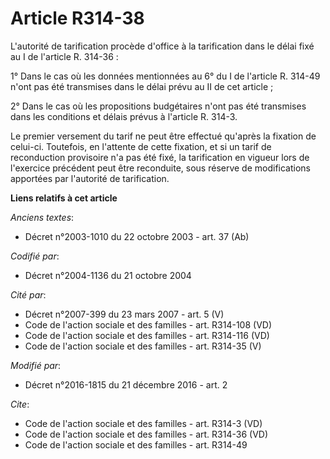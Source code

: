 # Article R314-38

L'autorité de tarification procède d'office à la tarification dans le délai fixé au I de l'article R. 314-36 : 

1° Dans le cas où les données mentionnées au 6° du I de l'article R. 314-49 n'ont pas été transmises dans le délai prévu au
II de cet article ; 

2° Dans le cas où les propositions budgétaires n'ont pas été transmises dans les conditions et délais prévus à l'article R.
314-3. 

Le premier versement du tarif ne peut être effectué qu'après la fixation de celui-ci. Toutefois, en l'attente de cette
fixation, et si un tarif de reconduction provisoire n'a pas été fixé, la tarification en vigueur lors de l'exercice précédent
peut être reconduite, sous réserve de modifications apportées par l'autorité de tarification.

**Liens relatifs à cet article**

_Anciens textes_:

  - Décret n°2003-1010 du 22 octobre 2003 - art. 37 (Ab)

_Codifié par_:

  - Décret n°2004-1136 du 21 octobre 2004

_Cité par_:

  - Décret n°2007-399 du 23 mars 2007 - art. 5 (V)
  - Code de l'action sociale et des familles - art. R314-108 (VD)
  - Code de l'action sociale et des familles - art. R314-116 (VD)
  - Code de l'action sociale et des familles - art. R314-35 (V)

_Modifié par_:

  - Décret n°2016-1815 du 21 décembre 2016 - art. 2

_Cite_:

  - Code de l'action sociale et des familles - art. R314-3 (VD)
  - Code de l'action sociale et des familles - art. R314-36 (VD)
  - Code de l'action sociale et des familles - art. R314-49
